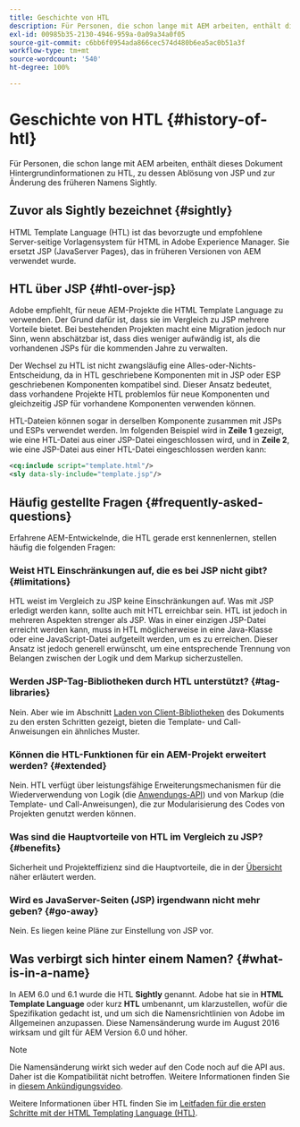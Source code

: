 ```yaml
---
title: Geschichte von HTL
description: Für Personen, die schon lange mit AEM arbeiten, enthält dieses Dokument Hintergrundinformationen zu HTL, zu dessen Ablösung von JSP und zur Änderung des früheren Namens Sightly.
exl-id: 00985b35-2130-4946-959a-0a09a34a0f05
source-git-commit: c6bb6f0954ada866cec574d480b6ea5ac0b51a3f
workflow-type: tm+mt
source-wordcount: '540'
ht-degree: 100%

---
```



# Geschichte von HTL {#history-of-htl}

Für Personen, die schon lange mit AEM arbeiten, enthält dieses Dokument Hintergrundinformationen zu HTL, zu dessen Ablösung von JSP und zur Änderung des früheren Namens Sightly.

## Zuvor als Sightly bezeichnet {#sightly}

HTML Template Language (HTL) ist das bevorzugte und empfohlene Server-seitige Vorlagensystem für HTML in Adobe Experience Manager. Sie ersetzt JSP (JavaServer Pages), das in früheren Versionen von AEM verwendet wurde.

## HTL über JSP {#htl-over-jsp}

Adobe empfiehlt, für neue AEM-Projekte die HTML Template Language zu verwenden. Der Grund dafür ist, dass sie im Vergleich zu JSP mehrere Vorteile bietet. Bei bestehenden Projekten macht eine Migration jedoch nur Sinn, wenn abschätzbar ist, dass dies weniger aufwändig ist, als die vorhandenen JSPs für die kommenden Jahre zu verwalten.

Der Wechsel zu HTL ist nicht zwangsläufig eine Alles-oder-Nichts-Entscheidung, da in HTL geschriebene Komponenten mit in JSP oder ESP geschriebenen Komponenten kompatibel sind. Dieser Ansatz bedeutet, dass vorhandene Projekte HTL problemlos für neue Komponenten und gleichzeitig JSP für vorhandene Komponenten verwenden können.

HTL-Dateien können sogar in derselben Komponente zusammen mit JSPs und ESPs verwendet werden. Im folgenden Beispiel wird in **Zeile 1** gezeigt, wie eine HTL-Datei aus einer JSP-Datei eingeschlossen wird, und in **Zeile 2**, wie eine JSP-Datei aus einer HTL-Datei eingeschlossen werden kann:

```xml
<cq:include script="template.html"/>
<sly data-sly-include="template.jsp"/>
```

## Häufig gestellte Fragen {#frequently-asked-questions}

Erfahrene AEM-Entwickelnde, die HTL gerade erst kennenlernen, stellen häufig die folgenden Fragen:

### Weist HTL Einschränkungen auf, die es bei JSP nicht gibt? {#limitations}

HTL weist im Vergleich zu JSP keine Einschränkungen auf. Was mit JSP erledigt werden kann, sollte auch mit HTL erreichbar sein. HTL ist jedoch in mehreren Aspekten strenger als JSP. Was in einer einzigen JSP-Datei erreicht werden kann, muss in HTL möglicherweise in eine Java-Klasse oder eine JavaScript-Datei aufgeteilt werden, um es zu erreichen. Dieser Ansatz ist jedoch generell erwünscht, um eine entsprechende Trennung von Belangen zwischen der Logik und dem Markup sicherzustellen.

### Werden JSP-Tag-Bibliotheken durch HTL unterstützt? {#tag-libraries}

Nein. Aber wie im Abschnitt [Laden von Client-Bibliotheken](getting-started.md#loading-client-libraries) des Dokuments zu den ersten Schritten gezeigt, bieten die Template- und Call-Anweisungen ein ähnliches Muster.

### Können die HTL-Funktionen für ein AEM-Projekt erweitert werden? {#extended}

Nein. HTL verfügt über leistungsfähige Erweiterungsmechanismen für die Wiederverwendung von Logik (die [Anwendungs-API](#use-api-for-accessing-logic)) und von Markup (die Template- und Call-Anweisungen), die zur Modularisierung des Codes von Projekten genutzt werden können.

### Was sind die Hauptvorteile von HTL im Vergleich zu JSP? {#benefits}

Sicherheit und Projekteffizienz sind die Hauptvorteile, die in der [Übersicht](overview.md) näher erläutert werden.

### Wird es JavaServer-Seiten (JSP) irgendwann nicht mehr geben? {#go-away}

Nein. Es liegen keine Pläne zur Einstellung von JSP vor.

## Was verbirgt sich hinter einem Namen? {#what-is-in-a-name}

In AEM 6.0 und 6.1 wurde die HTL **Sightly** genannt. Adobe hat sie in **HTML Template Language** oder kurz **HTL** umbenannt, um klarzustellen, wofür die Spezifikation gedacht ist, und um sich die Namensrichtlinien von Adobe im Allgemeinen anzupassen. Diese Namensänderung wurde im August 2016 wirksam und gilt für AEM Version 6.0 und höher.

>[!NOTE]
>
>Die Namensänderung wirkt sich weder auf den Code noch auf die API aus. Daher ist die Kompatibilität nicht betroffen. Weitere Informationen finden Sie in [diesem Ankündigungsvideo](https://helpx.adobe.com/de/experience-manager/how-to/announce-htl.html).

Weitere Informationen über HTL finden Sie im [Leitfaden für die ersten Schritte mit der HTML Templating Language (HTL)](overview.md).
